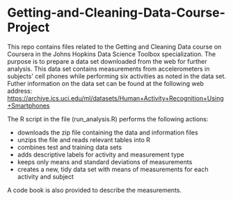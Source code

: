 # Getting-and-Cleaning-Data-Course-Project

This repo contains files related to the Getting and Cleaning Data course on Coursera in the Johns Hopkins Data Science Toolbox specialization. The purpose is to prepare a data set downloaded from the web for further analysis. This data set contains measurements from accelerometers in subjects' cell phones while performing six activities as noted in the data set. Futher information on the data set can be found at the following web address: https://archive.ics.uci.edu/ml/datasets/Human+Activity+Recognition+Using+Smartphones

The R script in the file (run_analysis.R) performs the following actions:
- downloads the zip file containing the data and information files
- unzips the file and reads relevant tables into R
- combines test and training data sets
- adds descriptive labels for activity and measurement type
- keeps only means and standard deviations of measurements
- creates a new, tidy data set with means of measurements for each activity and subject

A code book is also provided to describe the measurements.
